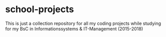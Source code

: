 # school-projects
This is just a collection repository for all my coding projects while studying for my BsC in Informationssystems &amp; IT-Management (2015-2018)

